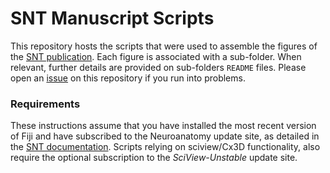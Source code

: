 # SNT Manuscript Scripts

This repository hosts the scripts that were used to assemble the figures of the [SNT publication](https://www.biorxiv.org/content/10.1101/2020.07.13.179325v1). Each figure is associated with a sub-folder. When relevant, further details are provided on sub-folders `README` files. Please open an [issue](https://github.com/morphonets/SNTmanuscript/issues) on this repository if you run into problems.



### Requirements

These instructions assume that you have installed the most recent version of Fiji and have subscribed to the Neuroanatomy update site, as detailed in the [SNT documentation](https://imagej.net/SNT#Installation). Scripts relying on sciview/Cx3D functionality, also require the optional subscription to the *SciView-Unstable* update site.

